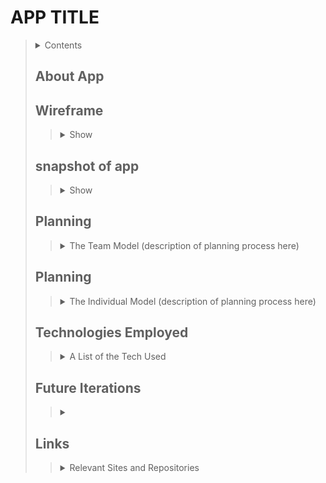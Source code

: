 # APP TITLE
> <details>
>  <summary>Contents</summary>
>
>> | [About]() | [Technologies Used]() |
>> |--|--|
>> | [Wireframe]() | [Future Iterations]() |
>> | [Snappshot]() | [Links]() |
>> | [Planning]() |  |
>>
> </details>
>
>
> ## About App
>> <!-- Desctiption -->
>>
> ## Wireframe
>> <details>
>>   <summary>Show</summary>
>>
>>> ![ERD/Wireframe](linkToWireframe)
>> ###### [(Return to top)]()
>> </details>
>>
> ## snapshot of app
>> <details>
>>   <summary>Show</summary>
>>
>>> ![snapshot](linkToSnapshot)
>> ###### [(Return to top)]()
>> </details>
>>
> ## Planning
>> <details>
>>   <summary>The Team Model (description of planning process here)</summary>
>>
>>> <details>
>>>  <summary>Day 1, date</summary>
>>>
>>>> | Teammate | Actions |
>>>> |--|--|
>>>> | [Teamate](GitHubrepository) | <!-- What they did --> |
>>>> | [Teamate](GitHubrepository) | <!-- What they did --> |
>>>>
>>> </details>
>>>
>>> <details>
>>>  <summary>Day 2, date</summary>
>>>
>>>> | Teammate | Actions |
>>>> |--|--|
>>>> | [Teamate](GitHubrepository) | <!-- What they did --> |
>>>> | [Teamate](GitHubrepository) | <!-- What they did --> |
>>>>
>>> </details>
>>>
>>> <details>
>>>  <summary>Day #, date</summary>
>>>
>>>> | Teammate | Actions |
>>>> |--|--|
>>>> | [Teamate](GitHubrepository) | <!-- What they did --> |
>>>> | [Teamate](GitHubrepository) | <!-- What they did --> |
>>>>
>>> </details>
>>>
>> ###### [(Return to top)]()
>> </details>
>>
>
> <!-- or -->
>
> ## Planning
>> <details>
>>   <summary>The Individual Model (description of planning process here)</summary>
>>
>>> <details>
>>>  <summary>Day 1, date</summary>
>>>
>>>> | Objective | Actions Taken |
>>>> |--|--|
>>>> | Objective 1 | <-- What I did --> |
>>>> | Objective 2 | <-- What I did --> |
>>>>
>>> </details>
>>>
>>> <details>
>>>  <summary>Day 2, date</summary>
>>>
>>>> | Objective | Actions Taken |
>>>> |--|--|
>>>> | Objective 1 | <-- What I did --> |
>>>> | Objective 2 | <-- What I did --> |
>>>>
>>> </details>
>>>
>>> <details>
>>>  <summary>Day #, date</summary>
>>>
>>>> | Objective | Actions Taken |
>>>> |--|--|
>>>> | Objective 1 | <-- What I did --> |
>>>> | Objective 2 | <-- What I did --> |
>>>>
>>> </details>
>>>
>> ###### [(Return to top)]()
>> </details>
>>
>
> ## Technologies Employed
>> <details>
>>  <summary> A List of the Tech Used </summary>
>> 
>>> | **General Development** | **[Client]() Development** | **[API]() Development** | **Deployment** |
>>> |--|--|--|--|
>>> | [Technology Name](docs) | [Technology Name](docs) | [Technology Name](docs) | [Technology Name](docs) |
>>
>> ###### [(Return to top)]()
>> </details>
>>
>
> ## Future Iterations
>> <details>
>>   <summary><!-- Desctiption --></summary>
>>
>>> <details>
>>>  <summary>Version 1, date</summary>
>>>
>>>> <details>
>>>>   <summary>User Stories</summary>
>>>>
>>>>> 1. As a User, I can do
>>>>> 2. As a User, I can do
>>>> </details>
>>>>
>>> </details>
>>>
>>> <details>
>>>  <summary>Version 2, date</summary>
>>>
>>>> <details>
>>>>   <summary>User Stories</summary>
>>>>
>>>>> 1. As a User, I can do
>>>>> 2. As a User, I can do
>>>> </details>
>>>>
>>> </details>
>>>
>> ###### [(Return to top)]()
>> </details>
>>
>
> ## Links
>> <details>
>>   <summary>Relevant Sites and Repositories</summary>
>>
>>> | | **Deployed Sites** | **Repositories** |
>>> |--|--|--|
>>> | Front End App: | [appUrl](appUrl) | [appRepositoryUrl](appRepositoryUrl)|
>>> | Database App | [dbUrl](dbUrl) | [dbRepositoryUrl](dbRepositoryUrl) |
>>>
>> ###### [(Return to top)]()
>> </details>
>>